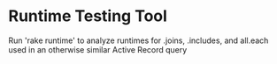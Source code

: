 # Runtime Testing Tool
Run 'rake runtime' to analyze runtimes for .joins, .includes, and all.each used in an otherwise similar Active Record query
